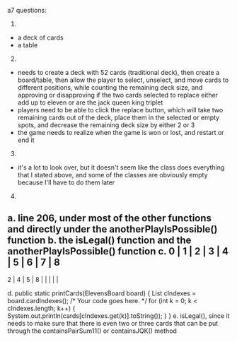 a7 questions:

1) 
- a deck of cards
- a table

2) 
- needs to create a deck with 52 cards (traditional deck), then create a board/table, then allow the player to select, unselect, and move cards to different positions, while counting the remaining deck size, and approving or disapproving if the two cards selected to replace either add up to eleven or are the jack queen king triplet
- players need to be able to click the replace button, which will take two remaining cards out of the deck, place them in the selected or empty spots, and decrease the remaining deck size by either 2 or 3
- the game needs to realize when the game is won or lost, and restart or end it

3)
- it's a lot to look over, but it doesn't seem like the class does everything that I stated above, and some of the classes are obviously empty because I'll have to do them later

4)
a. line 206, under most of the other functions and directly under the anotherPlayIsPossible() function
b. the isLegal() function and the anotherPlayIsPossible() function
c. 0 | 1 | 2 | 3 | 4 | 5 | 6 | 7 | 8
  --------------------------------------
   2 | 4 | 5 | 8 |   |   |   |   |

d. 
public static printCards(ElevensBoard board) {
 	List<Integer> cIndexes = board.cardIndexes();
 	/* Your code goes here. */
 	for (int k = 0; k < cIndexes.length; k++) {
 		System.out.println(cards[cIndexes.get(k)].toString());
 	}
}
e. isLegal(), since it needs to make sure that there is even two or three cards that can be put through the containsPairSum11() or containsJQK() method